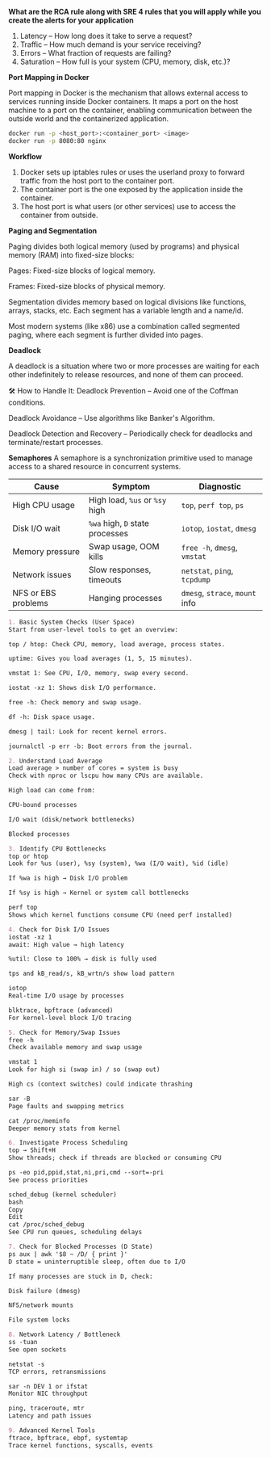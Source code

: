 **What are the RCA rule along with SRE 4 rules that you will apply while you create the alerts for your application**
1. Latency – How long does it take to serve a request?
2. Traffic – How much demand is your service receiving?
3. Errors – What fraction of requests are failing?
4. Saturation – How full is your system (CPU, memory, disk, etc.)?

**Port Mapping in Docker**

Port mapping in Docker is the mechanism that allows external access to services running inside Docker containers. It maps a port on the host machine to a port on the container, enabling communication between the outside world and the containerized application.

```bash
docker run -p <host_port>:<container_port> <image>
docker run -p 8080:80 nginx
```

**Workflow**

1. Docker sets up iptables rules or uses the userland proxy to forward traffic from the host port to the container port.
2. The container port is the one exposed by the application inside the container.
3. The host port is what users (or other services) use to access the container from outside.


**Paging and Segmentation**

Paging divides both logical memory (used by programs) and physical memory (RAM) into fixed-size blocks:

Pages: Fixed-size blocks of logical memory.

Frames: Fixed-size blocks of physical memory.

Segmentation divides memory based on logical divisions like functions, arrays, stacks, etc. Each segment has a variable length and a name/id.

Most modern systems (like x86) use a combination called segmented paging, where each segment is further divided into pages.

**Deadlock**

A deadlock is a situation where two or more processes are waiting for each other indefinitely to release resources, and none of them can proceed.

🛠️ How to Handle It:
Deadlock Prevention – Avoid one of the Coffman conditions.

Deadlock Avoidance – Use algorithms like Banker's Algorithm.

Deadlock Detection and Recovery – Periodically check for deadlocks and terminate/restart processes.

**Semaphores**
A semaphore is a synchronization primitive used to manage access to a shared resource in concurrent systems.


| Cause               | Symptom                         | Diagnostic                      |
| ------------------- | ------------------------------- | ------------------------------- |
| High CPU usage      | High load, `%us` or `%sy` high  | `top`, `perf top`, `ps`         |
| Disk I/O wait       | `%wa` high, `D` state processes | `iotop`, `iostat`, `dmesg`      |
| Memory pressure     | Swap usage, OOM kills           | `free -h`, `dmesg`, `vmstat`    |
| Network issues      | Slow responses, timeouts        | `netstat`, `ping`, `tcpdump`    |
| NFS or EBS problems | Hanging processes               | `dmesg`, `strace`, `mount` info |

```markdown
1. Basic System Checks (User Space)
Start from user-level tools to get an overview:

top / htop: Check CPU, memory, load average, process states.

uptime: Gives you load averages (1, 5, 15 minutes).

vmstat 1: See CPU, I/O, memory, swap every second.

iostat -xz 1: Shows disk I/O performance.

free -h: Check memory and swap usage.

df -h: Disk space usage.

dmesg | tail: Look for recent kernel errors.

journalctl -p err -b: Boot errors from the journal.

2. Understand Load Average
Load average > number of cores = system is busy
Check with nproc or lscpu how many CPUs are available.

High load can come from:

CPU-bound processes

I/O wait (disk/network bottlenecks)

Blocked processes

3. Identify CPU Bottlenecks
top or htop
Look for %us (user), %sy (system), %wa (I/O wait), %id (idle)

If %wa is high → Disk I/O problem

If %sy is high → Kernel or system call bottlenecks

perf top
Shows which kernel functions consume CPU (need perf installed)

4. Check for Disk I/O Issues
iostat -xz 1
await: High value → high latency

%util: Close to 100% → disk is fully used

tps and kB_read/s, kB_wrtn/s show load pattern

iotop
Real-time I/O usage by processes

blktrace, bpftrace (advanced)
For kernel-level block I/O tracing

5. Check for Memory/Swap Issues
free -h
Check available memory and swap usage

vmstat 1
Look for high si (swap in) / so (swap out)

High cs (context switches) could indicate thrashing

sar -B
Page faults and swapping metrics

cat /proc/meminfo
Deeper memory stats from kernel

6. Investigate Process Scheduling
top → Shift+H
Show threads; check if threads are blocked or consuming CPU

ps -eo pid,ppid,stat,ni,pri,cmd --sort=-pri
See process priorities

sched_debug (kernel scheduler)
bash
Copy
Edit
cat /proc/sched_debug
See CPU run queues, scheduling delays

7. Check for Blocked Processes (D State)
ps aux | awk '$8 ~ /D/ { print }'
D state = uninterruptible sleep, often due to I/O

If many processes are stuck in D, check:

Disk failure (dmesg)

NFS/network mounts

File system locks

8. Network Latency / Bottleneck
ss -tuan
See open sockets

netstat -s
TCP errors, retransmissions

sar -n DEV 1 or ifstat
Monitor NIC throughput

ping, traceroute, mtr
Latency and path issues

9. Advanced Kernel Tools
ftrace, bpftrace, ebpf, systemtap
Trace kernel functions, syscalls, events
```









   
